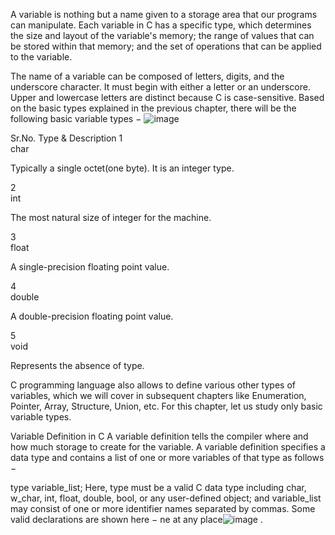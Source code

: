 A variable is nothing but a name given to a storage area that our programs can manipulate. Each variable in C has a specific type, which determines the size and layout of the variable's memory; the range of values that can be stored within that memory; and the set of operations that can be applied to the variable.

The name of a variable can be composed of letters, digits, and the underscore character. It must begin with either a letter or an underscore. Upper and lowercase letters are distinct because C is case-sensitive. Based on the basic types explained in the previous chapter, there will be the following basic variable types −
![image](https://user-images.githubusercontent.com/125429673/234249754-666b1e2b-b815-443b-90b0-843a69018feb.png)

Sr.No.	Type & Description
1	
char

Typically a single octet(one byte). It is an integer type.

2	
int

The most natural size of integer for the machine.

3	
float

A single-precision floating point value.

4	
double

A double-precision floating point value.

5	
void

Represents the absence of type.

C programming language also allows to define various other types of variables, which we will cover in subsequent chapters like Enumeration, Pointer, Array, Structure, Union, etc. For this chapter, let us study only basic variable types.

Variable Definition in C
A variable definition tells the compiler where and how much storage to create for the variable. A variable definition specifies a data type and contains a list of one or more variables of that type as follows −

type variable_list;
Here, type must be a valid C data type including char, w_char, int, float, double, bool, or any user-defined object; and variable_list may consist of one or more identifier names separated by commas. Some valid declarations are shown here −
ne at any place![image](https://user-images.githubusercontent.com/125429673/234249817-94959aa3-a28c-4daf-84de-ae437a24bfd8.png)
.  
